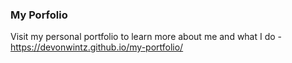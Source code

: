 ### My Porfolio
Visit my personal portfolio to learn more about me and what I do - https://devonwintz.github.io/my-portfolio/
